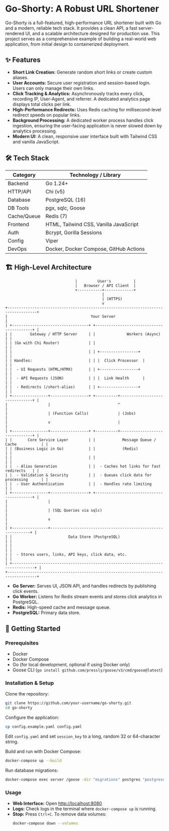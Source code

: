 # Go-Shorty: A Robust URL Shortener

Go-Shorty is a full-featured, high-performance URL shortener built with Go and a modern, reliable tech stack. It provides a clean API, a fast server-rendered UI, and a scalable architecture designed for production use. This project serves as a comprehensive example of building a real-world web application, from initial design to containerized deployment.

## ✨ Features
- **Short Link Creation:** Generate random short links or create custom aliases.
- **User Accounts:** Secure user registration and session-based login. Users can only manage their own links.
- **Click Tracking & Analytics:** Asynchronously tracks every click, recording IP, User-Agent, and referrer. A dedicated analytics page displays total clicks per link.
- **High-Performance Redirects:** Uses Redis caching for millisecond-level redirect speeds on popular links.
- **Background Processing:** A dedicated worker process handles click ingestion, ensuring the user-facing application is never slowed down by analytics processing.
- **Modern UI:** A clean, responsive user interface built with Tailwind CSS and vanilla JavaScript.

## 🛠️ Tech Stack

| Category   | Technology / Library |
|------------|-----------------------|
| Backend    | Go 1.24+             |
| HTTP/API   | Chi (v5)             |
| Database   | PostgreSQL (16)      |
| DB Tools   | pgx, sqlc, Goose     |
| Cache/Queue| Redis (7)            |
| Frontend   | HTML, Tailwind CSS, Vanilla JavaScript |
| Auth       | Bcrypt, Gorilla Sessions |
| Config     | Viper                |
| DevOps     | Docker, Docker Compose, GitHub Actions |

## 🏗️ High-Level Architecture

```plaintext
                               |         User's          |
                               |   Browser / API Client  |
                               +-----------+-------------+
                                           |
                                           | (HTTPS)
                                           v
+-----------------------------------------------------------------------------------+
|                                     Your Server                                   |
| +----------------------------------+ +------------------------------------------+ |
| |        Gateway / HTTP Server     | |              Workers (Async)             | |
| | (Go with Chi Router)             | |                                          | |
| |                                  | | +-----------------+                      | |
| | Handles:                         | | |  Click Processor  |                      | |
| |  - UI Requests (HTML/HTMX)       | | +-----------------+                      | |
| |  - API Requests (JSON)           | | |  Link Health      |                      | |
| |  - Redirects (/short-alias)      | | +-----------------+                      | |
| +----------------+-----------------+ +----------+-------------------------------+ |
|                  |                              ^                                 |
|                  | (Function Calls)             | (Jobs)                          |
|                  v                              |                                 |
| +----------------+-----------------+ +----------+-------------------------------+ |
| |       Core Service Layer         | |            Message Queue / Cache           | |
| | (Business Logic in Go)           | |            (Redis)                         | |
| |                                  | |                                          | |
| |  - Alias Generation              | |  - Caches hot links for fast redirects   | |
| |  - Validation & Security         | |  - Queues click data for processing      | |
| |  - User Authentication           | |  - Handles rate limiting                 | |
| +----------------+-----------------+ +------------------------------------------+ |
|                  |                                                               |
|                  | (SQL Queries via sqlc)                                        |
|                  v                                                               |
| +----------------+-------------------------------------------------------------+ |
| |                         Data Store (PostgreSQL)                                | |
| |                                                                                | |
| |  - Stores users, links, API keys, click data, etc.                             | |
| +--------------------------------------------------------------------------------+ |
+-----------------------------------------------------------------------------------+
```

- **Go Server:** Serves UI, JSON API, and handles redirects by publishing click events.
- **Go Worker:** Listens for Redis stream events and stores click analytics in PostgreSQL.
- **Redis:** High-speed cache and message queue.
- **PostgreSQL:** Primary data store.

## 🚀 Getting Started

### Prerequisites
- Docker
- Docker Compose
- Go (for local development, optional if using Docker only)
- Goose CLI (`go install github.com/pressly/goose/v3/cmd/goose@latest`)

### Installation & Setup

Clone the repository:

```bash
git clone https://github.com/your-username/go-shorty.git
cd go-shorty
```

Configure the application:

```bash
cp config.example.yaml config.yaml
```

Edit `config.yaml` and set `session_key` to a long, random 32 or 64-character string.

Build and run with Docker Compose:

```bash
docker-compose up --build
```

Run database migrations:

```bash
docker-compose exec server /goose -dir "migrations" postgres "postgresql://user:password@postgres:5432/shortener?sslmode=disable" up
```

### Usage

- **Web Interface:** Open [http://localhost:8080](http://localhost:8080)
- **Logs:** Check logs in the terminal where `docker-compose up` is running.
- **Stop:** Press `Ctrl+C`. To remove data volumes:  
  ```bash
  docker-compose down --volumes
  ```